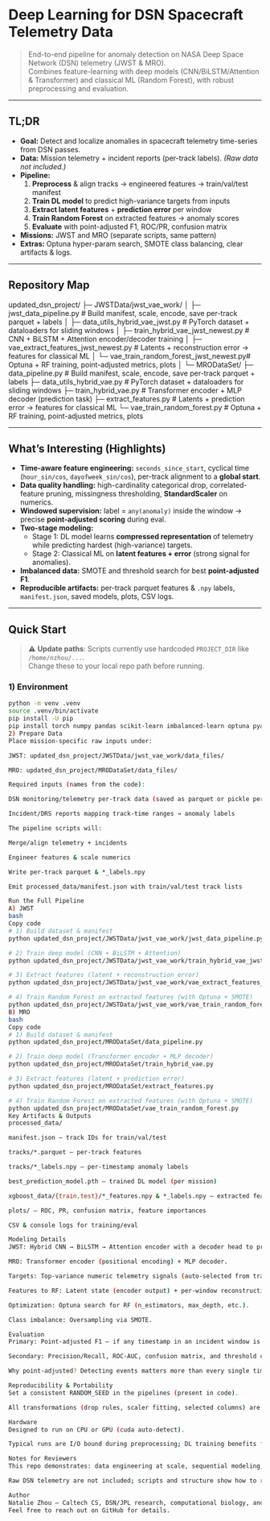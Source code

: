 # Deep Learning for DSN Spacecraft Telemetry Data

> End-to-end pipeline for anomaly detection on NASA Deep Space Network (DSN) telemetry (JWST & MRO).  
> Combines feature-learning with deep models (CNN/BiLSTM/Attention & Transformer) and classical ML (Random Forest), with robust preprocessing and evaluation.

---

## TL;DR

- **Goal:** Detect and localize anomalies in spacecraft telemetry time-series from DSN passes.
- **Data:** Mission telemetry + incident reports (per-track labels). *(Raw data not included.)*
- **Pipeline:**  
  1) **Preprocess** & align tracks → engineered features → train/val/test manifest  
  2) **Train DL model** to predict high-variance targets from inputs  
  3) **Extract latent features** + **prediction error** per window  
  4) **Train Random Forest** on extracted features → anomaly scores  
  5) **Evaluate** with point-adjusted F1, ROC/PR, confusion matrix
- **Missions:** JWST and MRO (separate scripts, same pattern)
- **Extras:** Optuna hyper-param search, SMOTE class balancing, clear artifacts & logs.

---

## Repository Map

updated_dsn_project/
├─ JWSTData/jwst_vae_work/
│ ├─ jwst_data_pipeline.py # Build manifest, scale, encode, save per-track parquet + labels
│ ├─ data_utils_hybrid_vae_jwst.py # PyTorch dataset + dataloaders for sliding windows
│ ├─ train_hybrid_vae_jwst_newest.py # CNN + BiLSTM + Attention encoder/decoder training
│ ├─ vae_extract_features_jwst_newest.py # Latents + reconstruction error → features for classical ML
│ └─ vae_train_random_forest_jwst_newest.py# Optuna + RF training, point-adjusted metrics, plots
│
└─ MRODataSet/
├─ data_pipeline.py # Build manifest, scale, encode, save per-track parquet + labels
├─ data_utils_hybrid_vae.py # PyTorch dataset + dataloaders for sliding windows
├─ train_hybrid_vae.py # Transformer encoder + MLP decoder (prediction task)
├─ extract_features.py # Latents + prediction error → features for classical ML
└─ vae_train_random_forest.py # Optuna + RF training, point-adjusted metrics, plots

---

## What’s Interesting (Highlights)

- **Time-aware feature engineering:** `seconds_since_start`, cyclical time (`hour_sin/cos`, `dayofweek_sin/cos`), per-track alignment to a **global start**.
- **Data quality handling:** high-cardinality categorical drop, correlated-feature pruning, missingness thresholding, **StandardScaler** on numerics.
- **Windowed supervision:** label = `any(anomaly)` inside the window → precise **point-adjusted scoring** during eval.
- **Two-stage modeling:**  
  - Stage 1: DL model learns **compressed representation** of telemetry while predicting hardest (high-variance) targets.  
  - Stage 2: Classical ML on **latent features + error** (strong signal for anomalies).
- **Imbalanced data:** SMOTE and threshold search for best **point-adjusted F1**.
- **Reproducible artifacts:** per-track parquet features & `.npy` labels, `manifest.json`, saved models, plots, CSV logs.

---

## Quick Start

> ⚠️ **Update paths**: Scripts currently use hardcoded `PROJECT_DIR` like `/home/nzhou/...`.  
> Change these to your local repo path before running.

### 1) Environment

```bash
python -m venv .venv
source .venv/bin/activate
pip install -U pip
pip install torch numpy pandas scikit-learn imbalanced-learn optuna pyarrow fastparquet tqdm matplotlib seaborn
2) Prepare Data
Place mission-specific raw inputs under:

JWST: updated_dsn_project/JWSTData/jwst_vae_work/data_files/

MRO: updated_dsn_project/MRODataSet/data_files/

Required inputs (names from the code):

DSN monitoring/telemetry per-track data (saved as parquet or pickle per your ingestion)

Incident/DRS reports mapping track-time ranges → anomaly labels

The pipeline scripts will:

Merge/align telemetry + incidents

Engineer features & scale numerics

Write per-track parquet & *_labels.npy

Emit processed_data/manifest.json with train/val/test track lists

Run the Full Pipeline
A) JWST
bash
Copy code
# 1) Build dataset & manifest
python updated_dsn_project/JWSTData/jwst_vae_work/jwst_data_pipeline.py

# 2) Train deep model (CNN + BiLSTM + Attention)
python updated_dsn_project/JWSTData/jwst_vae_work/train_hybrid_vae_jwst_newest.py

# 3) Extract features (latent + reconstruction error)
python updated_dsn_project/JWSTData/jwst_vae_work/vae_extract_features_jwst_newest.py

# 4) Train Random Forest on extracted features (with Optuna + SMOTE)
python updated_dsn_project/JWSTData/jwst_vae_work/vae_train_random_forest_jwst_newest.py
B) MRO
bash
Copy code
# 1) Build dataset & manifest
python updated_dsn_project/MRODataSet/data_pipeline.py

# 2) Train deep model (Transformer encoder + MLP decoder)
python updated_dsn_project/MRODataSet/train_hybrid_vae.py

# 3) Extract features (latent + prediction error)
python updated_dsn_project/MRODataSet/extract_features.py

# 4) Train Random Forest on extracted features (with Optuna + SMOTE)
python updated_dsn_project/MRODataSet/vae_train_random_forest.py
Key Artifacts & Outputs
processed_data/

manifest.json — track IDs for train/val/test

tracks/*.parquet — per-track features

tracks/*_labels.npy — per-timestamp anomaly labels

best_prediction_model.pth — trained DL model (per mission)

xgboost_data/{train,test}/*_features.npy & *_labels.npy — extracted features

plots/ — ROC, PR, confusion matrix, feature importances

CSV & console logs for training/eval

Modeling Details
JWST: Hybrid CNN → BiLSTM → Attention encoder with a decoder head to predict selected targets.

MRO: Transformer encoder (positional encoding) + MLP decoder.

Targets: Top-variance numeric telemetry signals (auto-selected from training split).

Features to RF: Latent state (encoder output) + per-window reconstruction/prediction error (Huber/L1-ish).

Optimization: Optuna search for RF (n_estimators, max_depth, etc.).

Class imbalance: Oversampling via SMOTE.

Evaluation
Primary: Point-adjusted F1 — if any timestamp in an incident window is hit, count whole window as detected.

Secondary: Precision/Recall, ROC-AUC, confusion matrix, and threshold chosen by best point-adjusted F1.

Why point-adjusted? Detecting events matters more than every single timestamp.

Reproducibility & Portability
Set a consistent RANDOM_SEED in the pipelines (present in code).

All transformations (drop rules, scaler fitting, selected columns) are derived only from the training split & serialized alongside outputs.

Hardware
Designed to run on CPU or GPU (cuda auto-detect).

Typical runs are I/O bound during preprocessing; DL training benefits from GPU.

Notes for Reviewers
This repo demonstrates: data engineering at scale, sequential modeling, representation learning, classic + deep hybrid systems, careful evaluation under imbalanced labels, and production-style logging & artifacts.

Raw DSN telemetry are not included; scripts and structure show how to reproduce on similar data.

Author
Natalie Zhou — Caltech CS, DSN/JPL research, computational biology, and applied ML.
Feel free to reach out on GitHub for details.
